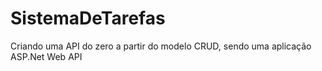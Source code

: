 # SistemaDeTarefas

Criando uma API do zero a partir do modelo CRUD, sendo uma aplicação ASP.Net Web API
